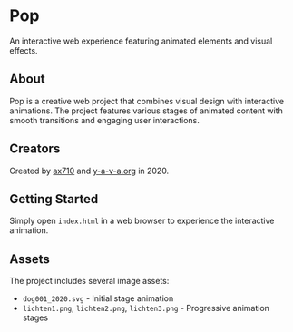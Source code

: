 # Pop

An interactive web experience featuring animated elements and visual effects.

## About

Pop is a creative web project that combines visual design with interactive animations. The project features various stages of animated content with smooth transitions and engaging user interactions.

## Creators

Created by [ax710](https://www.ax710.org) and [y-a-v-a.org](https://www.y-a-v-a.org) in 2020.

## Getting Started

Simply open `index.html` in a web browser to experience the interactive animation.

## Assets

The project includes several image assets:
- `dog001_2020.svg` - Initial stage animation
- `lichten1.png`, `lichten2.png`, `lichten3.png` - Progressive animation stages